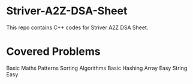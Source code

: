 # Striver-A2Z-DSA-Sheet
This repo contains C++ codes for Striver A2Z DSA Sheet.

# Covered Problems
Basic Maths
Patterns
Sorting Algorithms
Basic Hashing
Array
    Easy
String 
    Easy



